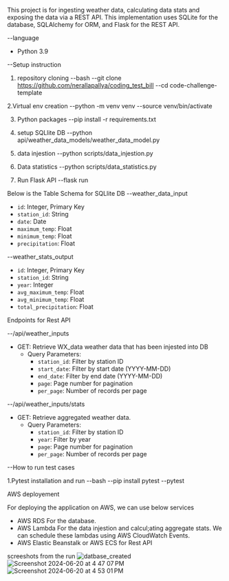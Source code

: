 This project is for ingesting weather data, calculating data stats and exposing the data via a REST API. 
This implementation uses SQLite for the database, SQLAlchemy for ORM, and Flask for the REST API.

--language
- Python 3.9

--Setup instruction

1. repository cloning 
--bash
--git clone https://github.com/nerallapallya/coding_test_bill
--cd code-challenge-template


2.Virtual env creation
--python -m venv venv
--source venv/bin/activate


3. Python packages
--pip install -r requirements.txt

5. setup SQLlite DB
--python api/weather_data_models/weather_data_model.py

6. data injestion
--python scripts/data_injestion.py

7. Data statistics
--python scripts/data_statistics.py

9. Run Flask API
--flask run

Below is the Table Schema for SQLlite DB
--weather_data_input

- `id`: Integer, Primary Key
- `station_id`: String
- `date`: Date
- `maximum_temp`: Float
- `minimum_temp`: Float
- `precipitation`: Float

--weather_stats_output

- `id`: Integer, Primary Key
- `station_id`: String
- `year`: Integer
- `avg_maximum_temp`: Float
- `avg_minimum_temp`: Float
- `total_precipitation`: Float

Endpoints for Rest API

--/api/weather_inputs

- GET: Retrieve WX_data weather data that has been injested into DB
  - Query Parameters:
    - `station_id`: Filter by station ID
    - `start_date`: Filter by start date (YYYY-MM-DD)
    - `end_date`: Filter by end date (YYYY-MM-DD)
    - `page`: Page number for pagination
    - `per_page`: Number of records per page

--/api/weather_inputs/stats

- GET: Retrieve aggregated weather data.
  - Query Parameters:
    - `station_id`: Filter by station ID
    - `year`: Filter by year
    - `page`: Page number for pagination
    - `per_page`: Number of records per page


--How to run test cases

1.Pytest installation and run 
--bash
--pip install pytest
--pytest


AWS deployement

For deploying the application on AWS, we can use below services
- AWS RDS For the database.
- AWS Lambda For the data injestion and calcul;ating aggregate stats. We can schedule these lambdas using AWS CloudWatch Events.
- AWS Elastic Beanstalk or AWS ECS for Rest API


screeshots from the run 
![datbase_created](https://github.com/nerallapallya/coding_test_bill/assets/146959916/8c86fcfa-e2e1-4a8b-aa6f-132ba470f1cf)
![Screenshot 2024-06-20 at 4 47 07 PM](https://github.com/nerallapallya/coding_test_bill/assets/146959916/e6eb1949-58f0-459f-823b-c560ba2df755)
![Screenshot 2024-06-20 at 4 53 01 PM](https://github.com/nerallapallya/coding_test_bill/assets/146959916/e3ae91d4-a405-41eb-a6f5-882bc2c0694b)

